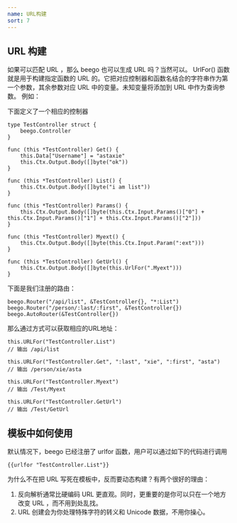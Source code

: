 ```yaml
---
name: URL构建
sort: 7
---
```


## URL 构建
如果可以匹配 URL ，那么 beego 也可以生成 URL 吗？当然可以。 UrlFor() 函数就是用于构建指定函数的 URL 的。它把对应控制器和函数名结合的字符串作为第一个参数，其余参数对应 URL 中的变量。未知变量将添加到 URL 中作为查询参数。 例如：

下面定义了一个相应的控制器

```
type TestController struct {
	beego.Controller
}

func (this *TestController) Get() {
	this.Data["Username"] = "astaxie"
	this.Ctx.Output.Body([]byte("ok"))
}

func (this *TestController) List() {
	this.Ctx.Output.Body([]byte("i am list"))
}

func (this *TestController) Params() {
	this.Ctx.Output.Body([]byte(this.Ctx.Input.Params()["0"] + this.Ctx.Input.Params()["1"] + this.Ctx.Input.Params()["2"]))
}

func (this *TestController) Myext() {
	this.Ctx.Output.Body([]byte(this.Ctx.Input.Param(":ext")))
}

func (this *TestController) GetUrl() {
	this.Ctx.Output.Body([]byte(this.UrlFor(".Myext")))
}
```

下面是我们注册的路由：

```
beego.Router("/api/list", &TestController{}, "*:List")
beego.Router("/person/:last/:first", &TestController{})
beego.AutoRouter(&TestController{})
```

那么通过方式可以获取相应的URL地址：

```
this.URLFor("TestController.List")
// 输出 /api/list

this.URLFor("TestController.Get", ":last", "xie", ":first", "asta")
// 输出 /person/xie/asta

this.URLFor("TestController.Myext")
// 输出 /Test/Myext

this.URLFor("TestController.GetUrl")
// 输出 /Test/GetUrl
```

## 模板中如何使用
默认情况下，beego 已经注册了 urlfor 函数，用户可以通过如下的代码进行调用

	{{urlfor "TestController.List"}}

为什么不在把 URL 写死在模板中，反而要动态构建？有两个很好的理由：

1. 反向解析通常比硬编码 URL 更直观。同时，更重要的是你可以只在一个地方改变 URL ，而不用到处乱找。
2. URL 创建会为你处理特殊字符的转义和 Unicode 数据，不用你操心。
